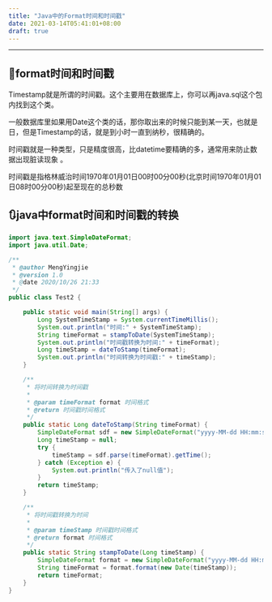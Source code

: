 ```yaml
---
title: "Java中的Format时间和时间戳"
date: 2021-03-14T05:41:01+08:00
draft: true
---
```


---

## 🧐format时间和时间戳

Timestamp就是所谓的时间戳。这个主要用在数据库上，你可以再java.sql这个包内找到这个类。

一般数据库里如果用Date这个类的话，那你取出来的时候只能到某一天，也就是日，但是Timestamp的话，就是到小时一直到纳秒，很精确的。

时间戳就是一种类型，只是精度很高，比datetime要精确的多，通常用来防止数据出现脏读现象 。

时间戳是指格林威治时间1970年01月01日00时00分00秒(北京时间1970年01月01日08时00分00秒)起至现在的总秒数

## 🔃java中format时间和时间戳的转换

```java
import java.text.SimpleDateFormat;
import java.util.Date;

/**
 * @author MengYingjie
 * @version 1.0
 * @date 2020/10/26 21:33
 */
public class Test2 {

    public static void main(String[] args) {
        Long SystemTimeStamp = System.currentTimeMillis();
        System.out.println("时间:" + SystemTimeStamp);
        String timeFormat = stampToDate(SystemTimeStamp);
        System.out.println("时间戳转换为时间:" + timeFormat);
        Long timeStamp = dateToStamp(timeFormat);
        System.out.println("时间转换为时间戳:" + timeStamp);
    }

    /**
     * 将时间转换为时间戳
     *
     * @param timeFormat format 时间格式
     * @return 时间戳时间格式
     */
    public static Long dateToStamp(String timeFormat) {
        SimpleDateFormat sdf = new SimpleDateFormat("yyyy-MM-dd HH:mm:ss");
        Long timeStamp = null;
        try {
            timeStamp = sdf.parse(timeFormat).getTime();
        } catch (Exception e) {
            System.out.println("传入了null值");
        }
        return timeStamp;
    }

    /**
     * 将时间戳转换为时间
     *
     * @param timeStamp 时间戳时间格式
     * @return format 时间格式
     */
    public static String stampToDate(Long timeStamp) {
        SimpleDateFormat format = new SimpleDateFormat("yyyy-MM-dd HH:mm:ss");
        String timeFormat = format.format(new Date(timeStamp));
        return timeFormat;
    }
}
```